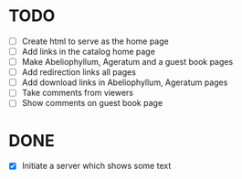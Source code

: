 # TODO

- [ ] Create html to serve as the home page
- [ ] Add links in the catalog home page
- [ ] Make Abeliophyllum, Ageratum and a guest book pages
- [ ] Add redirection links all pages
- [ ] Add download links in Abeliophyllum, Ageratum pages
- [ ] Take comments from viewers
- [ ] Show comments on guest book page

# DONE

- [x] Initiate a server which shows some text
